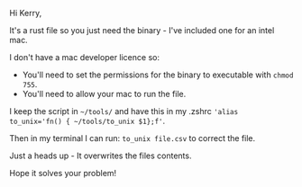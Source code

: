Hi Kerry,

It's a rust file so you just need the binary - I've included one for an intel mac.

I don't have a mac developer licence so:

- You'll need to set the permissions for the binary to executable with `chmod 755`.
- You'll need to allow your mac to run the file.

I keep the script in `~/tools/` and have this in my .zshrc `'alias to_unix='fn() { ~/tools/to_unix $1};f'`.

Then in my terminal I can run: `to_unix file.csv` to correct the file.

Just a heads up - It overwrites the files contents.

Hope it solves your problem!
